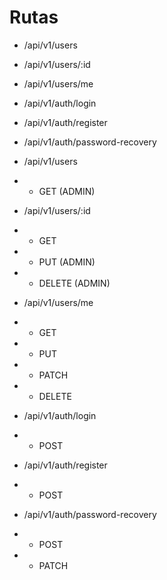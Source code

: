 # Rutas

- /api/v1/users
- /api/v1/users/:id
- /api/v1/users/me
- /api/v1/auth/login
- /api/v1/auth/register
- /api/v1/auth/password-recovery

- /api/v1/users
- - GET (ADMIN)

- /api/v1/users/:id
- - GET 
- - PUT (ADMIN)
- - DELETE (ADMIN)

- /api/v1/users/me
- - GET 
- - PUT 
- - PATCH
- - DELETE

- /api/v1/auth/login
- - POST

- /api/v1/auth/register
- - POST

- /api/v1/auth/password-recovery
- - POST
- - PATCH


